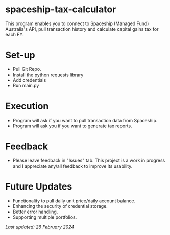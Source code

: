 # spaceship-tax-calculator
This program enables you to connect to Spaceship (Managed Fund) Australia's API, pull transaction history and calculate capital gains tax for each FY. 

# Set-up
- Pull Git Repo.
- Install the python requests library
- Add credentials
- Run main.py

# Execution
- Program will ask if you want to pull transaction data from Spaceship.
- Program will ask you if you want to generate tax reports.

# Feedback
- Please leave feedback in "Issues" tab. This project is a work in progress and I appreciate any/all feedback to improve its usability.

# Future Updates
- Functionality to pull daily unit price/daily account balance.
- Enhancing the security of credential storage.
- Better error handling.
- Supporting multiple portfolios.

_Last updated: 26 February 2024_
